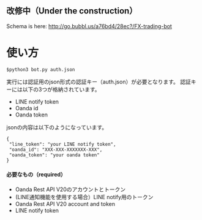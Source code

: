 ## 改修中（Under the construction）

Schema is here: http://go.bubbl.us/a76bd4/28ec?/FX-trading-bot


# 使い方
```
$python3 bot.py auth.json
```
実行には認証用のjson形式の認証キー（auth.json）が必要となります。
認証キーには以下の3つが格納されています。
- LINE notify token
- Oanda id
- Oanda token

jsonの内容は以下のようになっています。
```
{
 "line_token": "your LINE notify token", 
 "oanda_id": "XXX-XXX-XXXXXXX-XXX",
 "oanda_token": "your oanda token"
}
```


#### 必要なもの（required）
- Oanda Rest API V20のアカウントとトークン
- (LINE通知機能を使用する場合）LINE notify用のトークン
- Oanda Rest API V20 account and token
- LINE notify token
